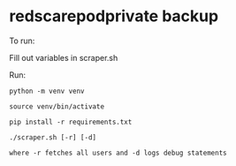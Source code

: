 # redscarepodprivate backup

To run:

Fill out variables in scraper.sh

Run:

```
python -m venv venv

source venv/bin/activate

pip install -r requirements.txt

./scraper.sh [-r] [-d]

where -r fetches all users and -d logs debug statements
```
